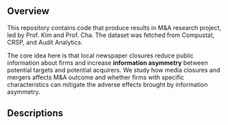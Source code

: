 ## **Overview**

This repository contains code that produce results in M&A research project, led by Prof. Kim and Prof. Cha. The dataset was fetched from Compustat, CRSP, and Audit Analytics.

The core idea here is that local newspaper closures reduce public information about firms and increase **information asymmetry** between potential targets and potential acquirers. We study how media closures and mergers affects M&A outcome and whether firms with specific characteristics can mitigate the adverse effects brought by information asymmetry. 

## **Descriptions**
